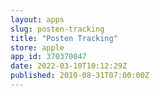 ```yaml
---
layout: apps
slug: posten-tracking
title: "Posten Tracking"
store: apple
app_id: 370370047
date: 2022-03-10T10:12:29Z
published: 2010-08-31T07:00:00Z
---
```


